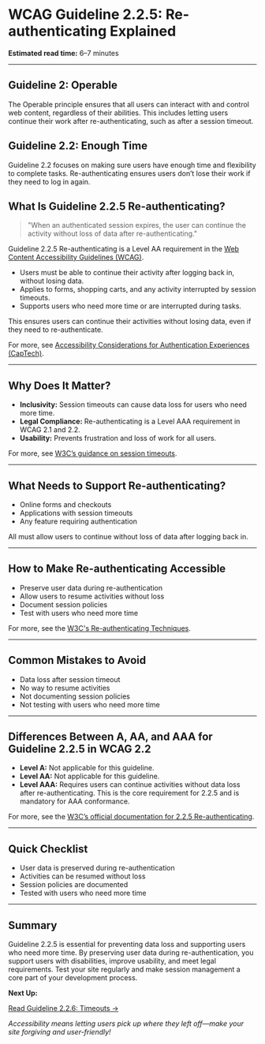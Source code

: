 <!--
title: 2.2.5 - Re-authenticating
series: Making the Web Accessible for All
description: A practical guide to WCAG Guideline 2.2.5 (Re-authenticating)—what it means, why it matters, and how to ensure users can continue activities without losing data after re-authentication.
keywords: wcag 2.2.5, re-authenticating, session, accessibility, web standards, digital inclusion
image: WCAG-Series-2-2-5.png
imageAlt: Blue text on yellow background saying, "Web Content Accessibiilty Guiedlines (WCAG) 2.2.5 Explained, Re-authenticating"
status: published
date: 2025-07-03
excerpt: This guideline ensures users can continue their activities without losing data after re-authentication.
-->

# **WCAG Guideline 2.2.5: Re-authenticating Explained**

**Estimated read time:** 6–7 minutes

---

## **Guideline 2: Operable**

The Operable principle ensures that all users can interact with and control web content, regardless of their abilities. This includes letting users continue their work after re-authenticating, such as after a session timeout.

## **Guideline 2.2: Enough Time**

Guideline 2.2 focuses on making sure users have enough time and flexibility to complete tasks. Re-authenticating ensures users don’t lose their work if they need to log in again.

## **What Is Guideline 2.2.5 Re-authenticating?**

<!-- [Illustration: User re-authenticating and continuing a session without data loss] -->

> "When an authenticated session expires, the user can continue the activity without loss of data after re-authenticating."

Guideline 2.2.5 Re-authenticating is a Level AA requirement in the [Web Content Accessibility Guidelines (WCAG)](https://www.w3.org/WAI/WCAG22/quickref/#re-authenticating).

- Users must be able to continue their activity after logging back in, without losing data.
- Applies to forms, shopping carts, and any activity interrupted by session timeouts.
- Supports users who need more time or are interrupted during tasks.

This ensures users can continue their activities without losing data, even if they need to re-authenticate.

For more, see [Accessibility Considerations for Authentication Experiences (CapTech)](https://www.captechconsulting.com/articles/accessibility-considerations-for-authentication-experiences).

---

## **Why Does It Matter?**

<!-- [Infographic: User re-authenticating, session icon, and data preserved] -->

- **Inclusivity:** Session timeouts can cause data loss for users who need more time.
- **Legal Compliance:** Re-authenticating is a Level AAA requirement in WCAG 2.1 and 2.2.
- **Usability:** Prevents frustration and loss of work for all users.

For more, see [W3C’s guidance on session timeouts](https://www.w3.org/WAI/WCAG22/Understanding/re-authenticating.html).

---

## **What Needs to Support Re-authenticating?**

<!-- [Grid: Forms, checkouts, applications, all with session icons] -->

- Online forms and checkouts
- Applications with session timeouts
- Any feature requiring authentication

All must allow users to continue without loss of data after logging back in.

---

## **How to Make Re-authenticating Accessible**

<!-- [Side-by-side code snippets: Session resume, data preserved]
[Example: Settings panel for session management] -->

- Preserve user data during re-authentication
- Allow users to resume activities without loss
- Document session policies
- Test with users who need more time

For more, see the [W3C's Re-authenticating Techniques](https://www.w3.org/WAI/WCAG22/Techniques/general/G181).

---

## **Common Mistakes to Avoid**

<!-- [Do/Don't graphic: Left side with data preserved, right side with data loss] -->

- Data loss after session timeout
- No way to resume activities
- Not documenting session policies
- Not testing with users who need more time

---

## **Differences Between A, AA, and AAA for Guideline 2.2.5 in WCAG 2.2**

<!-- [Infographic: Three columns labeled A, AA, AAA with example requirements for each] -->

- **Level A:** Not applicable for this guideline.
- **Level AA:** Not applicable for this guideline.
- **Level AAA:** Requires users can continue activities without data loss after re-authenticating. This is the core requirement for 2.2.5 and is mandatory for AAA conformance.

For more, see the [W3C’s official documentation for 2.2.5 Re-authenticating](https://www.w3.org/WAI/WCAG22/Understanding/re-authenticating.html).

---

## **Quick Checklist**

<!-- [Checklist graphic: Icons for each item (session, data, resume, etc.)] -->

- User data is preserved during re-authentication
- Activities can be resumed without loss
- Session policies are documented
- Tested with users who need more time

---

## **Summary**

<!-- [Illustration: User resuming a session after re-authenticating] -->

Guideline 2.2.5 is essential for preventing data loss and supporting users who need more time. By preserving user data during re-authentication, you support users with disabilities, improve usability, and meet legal requirements. Test your site regularly and make session management a core part of your development process.

**Next Up:**

[Read Guideline 2.2.6: Timeouts →](WCAG-Guideline-2-2-6-Timeouts-Explained)

*Accessibility means letting users pick up where they left off—make your site forgiving and user-friendly!*
